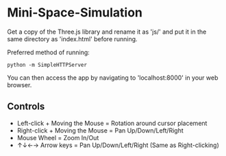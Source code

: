 # Mini-Space-Simulation
Get a copy of the Three.js library and rename it as 'js/' and put it in the same directory as 'index.html' before running.

Preferred method of running:
```
python -m SimpleHTTPServer
```
You can then access the app by navigating to 'localhost:8000' in your web browser.

## Controls
- Left-click + Moving the Mouse = Rotation around cursor placement
- Right-click + Moving the Mouse = Pan Up/Down/Left/Right
- Mouse Wheel = Zoom In/Out
- ↑↓←→ Arrow keys = Pan Up/Down/Left/Right (Same as Right-clicking)

